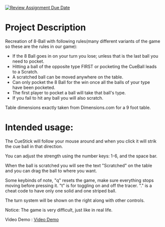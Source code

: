 [![Review Assignment Due Date](https://classroom.github.com/assets/deadline-readme-button-22041afd0340ce965d47ae6ef1cefeee28c7c493a6346c4f15d667ab976d596c.svg)](https://classroom.github.com/a/YxXKqIeT)
# Project Description

Recreation of 8-Ball with following rules(many different variants of the game so these are the rules in our game):

- If the 8 Ball goes in on your turn you lose; unless that is the last ball you need to pocket.
- Hitting a ball of the opposite type FIRST or pocketing the CueBall leads to a Scratch.
- A scratched ball can be moved anywhere on the table.
- Can only pocket the 8 Ball for the win once all the balls of your type have been pocketed.
- The first player to pocket a ball will take that ball's type.
- If you fail to hit any ball you will also scratch.

Table dimensions exactly taken from Dimensions.com for a 9 foot table.

# Intended usage:

The CueStick will follow your mouse around and when you click it will strik the cue ball in that direction.

You can adjust the strength using the number keys: 1-6, and the space bar.

When the ball is scratched you will see the text "Scratched" on the table and you can drag the ball to where you want.

Some keybinds of note, "q" resets the game, make sure everything stops moving before pressing it. "t" is for toggling on and off the tracer. "." is a cheat code to have only one solid and one striped ball. 

The turn system will be shown on the right along with other controls.

Notice: The game is very difficult, just like in real life.


Video Demo : [Video Demo](https://drive.google.com/drive/folders/15wOi-9T14iB_XfBgRcJVN-wAbf5aZ99d?usp=sharing)